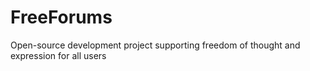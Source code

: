 # FreeForums
Open-source development project supporting freedom of thought and expression for all users
